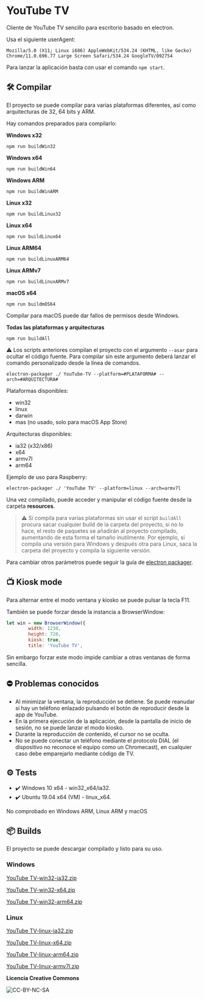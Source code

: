 #  YouTube TV

Cliente de YouTube TV sencillo para escritorio basado en electron.

Usa el siguiente userAgent:
```
Mozilla/5.0 (X11; Linux i686) AppleWebKit/534.24 (KHTML, like Gecko) Chrome/11.0.696.77 Large Screen Safari/534.24 GoogleTV/092754
```

Para lanzar la aplicación basta con usar el comando ```npm start```.

## 🛠️ Compilar
El proyecto se puede compilar para varias plataformas diferentes, así como arquitecturas de 32, 64 bits y ARM.

Hay comandos preparados para compilarlo:

**Windows x32**
```
npm run buildWin32
```
**Windows x64**
```
npm run buildWin64
```
**Windows ARM**
```
npm run buildWinARM
```
**Linux x32**
```
npm run buildLinux32
```
**Linux x64**
```
npm run buildLinux64
```
**Linux ARM64**
```
npm run buildLinuxARM64
```
**Linux ARMv7**
```
npm run buildLinuxARMv7
```
**macOS x64**
```
npm run buildmOS64
```
Compilar para macOS puede dar fallos de permisos desde Windows.

**Todas las plataformas y arquitecturas**
```
npm run buildAll
```

⚠️ Los scripts anteriores compilan el proyecto con el argumento ```--asar``` para ocultar el código fuente.
Para compilar sin este argumento deberá lanzar el comando personalizado desde la línea de comandos.

```
electron-packager ./ YouTube-TV --platform=#PLATAFORMA# --arch=#ARQUITECTURA#
```
Plataformas disponibles:
- win32
- linux
- darwin
- mas (no usado, solo para macOS App Store)

Arquitecturas disponibles:
- ia32 (x32/x86)
- x64
- armv7l
- arm64

Ejemplo de uso para Raspberry:

```
electron-packager ./ 'YouTube TV' --platform=linux --arch=armv7l
```
Una vez compilado, puede acceder y manipular el código fuente desde la carpeta **resources**.

>⚠️ Si compila para varias plataformas sin usar el script ```buildAll``` procura sacar cualquier build de la carpeta del proyecto, si no lo hace, el resto de paquetes se añadirán al proyecto compilado, aumentando de esta forma el tamaño inutilmente.
Por ejemplo, si compila una versión para Windows y después otra para Linux, saca la carpeta del proyecto y compila la siguiente versión.

Para cambiar otros parámetros puede seguir la guía de [electron packager](https://github.com/electron/electron-packager#usage).

## 📺 Kiosk mode
Para alternar entre el modo ventana y kiosko se puede pulsar la tecla F11.

También se puede forzar desde la instancia a BrowserWindow:
```Javascript
let win = new BrowserWindow({
        width: 1230,
        height: 720,
        kiosk: true,
        title: 'YouTube TV',
```
Sin embargo forzar este modo impide cambiar a otras ventanas de forma sencilla.

## ⛔ Problemas conocidos
- Al minimizar la ventana, la reproducción se detiene. Se puede reanudar si hay un teléfono enlazado pulsando el botón de reproducir desde la app de YouTube.
- En la primera ejecución de la aplicación, desde la pantalla de inicio de sesión, no se puede lanzar el modo kiosko.
- Durante la reproducción de contenido, el cursor no se oculta.
- No se puede conectar un teléfono mediante el protocolo DIAL (el dispositivo no reconoce el equipo como un Chromecast), en cualquier caso debe emparejarlo mediante código de TV.

## ⚙️ Tests

- ✔️ Windows 10 x64 - win32_x64/ia32.
- ✔️ Ubuntu 19.04 x64 (VM) - linux_x64.

No comprobado en Windows ARM, Linux ARM y macOS 

## 📦 Builds
El proyecto se puede descargar compilado y listo para su uso.
### Windows
[YouTube TV-win32-ia32.zip](https://github.com/marcosrg9/YouTubeTV/releases/download/1.0.0/YouTube.TV-win32-ia32.zip)

[YouTube TV-win32-x64.zip](https://github.com/marcosrg9/YouTubeTV/releases/download/1.0.0/YouTube.TV-win32-x64.zip)

[YouTube TV-win32-arm64.zip](https://github.com/marcosrg9/YouTubeTV/releases/download/1.0.0/YouTube.TV-win32-arm64.zip)

### Linux

[YouTube TV-linux-ia32.zip](https://github.com/marcosrg9/YouTubeTV/releases/download/1.0.0/YouTube.TV-linux-ia32.zip)

[YouTube TV-linux-x64.zip](https://github.com/marcosrg9/YouTubeTV/releases/download/1.0.0/YouTube.TV-linux-x64.zip)

[YouTube TV-linux-arm64.zip](https://github.com/marcosrg9/YouTubeTV/releases/download/1.0.0/YouTube.TV-linux-arm64.zip)

[YouTube TV-linux-armv7l.zip](https://github.com/marcosrg9/YouTubeTV/releases/download/1.0.0/YouTube.TV-linux-armv7l.zip)


**Licencia Creative Commons**

![CC-BY-NC-SA](https://mirrors.creativecommons.org/presskit/buttons/88x31/svg/by-nc-sa.eu.svg)